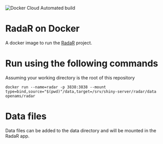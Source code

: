 ![Docker Cloud Automated build](https://img.shields.io/docker/cloud/automated/openams/radar.svg)

# RadaR on Docker

A docker image to run the [RadaR](https://github.com/open-ams/radar) project.

# Run using the following commands

Assuming your working directory is the root of this repository

```
docker run --name=radar -p 3838:3838 --mount type=bind,source="$(pwd)"/data,target=/srv/shiny-server/radar/data openams/radar
```

# Data files

Data files can be added to the data directory and will be mounted in the RadaR app.
